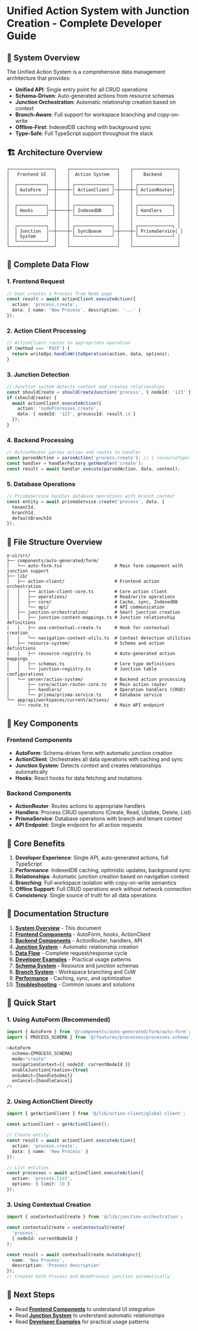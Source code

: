 # Unified Action System with Junction Creation - Complete Developer Guide

## 🎯 **System Overview**

The Unified Action System is a comprehensive data management architecture that provides:

- **Unified API**: Single entry point for all CRUD operations
- **Schema-Driven**: Auto-generated actions from resource schemas
- **Junction Orchestration**: Automatic relationship creation based on context
- **Branch-Aware**: Full support for workspace branching and copy-on-write
- **Offline-First**: IndexedDB caching with background sync
- **Type-Safe**: Full TypeScript support throughout the stack

## 🏗️ **Architecture Overview**

```
┌─────────────────┐    ┌──────────────────┐    ┌─────────────────┐
│   Frontend UI   │    │  Action System   │    │    Backend      │
│                 │    │                  │    │                 │
│  ┌───────────┐  │    │ ┌──────────────┐ │    │ ┌─────────────┐ │
│  │ AutoForm  │──┼────┼─│ ActionClient │─┼────┼─│ ActionRouter│ │
│  └───────────┘  │    │ └──────────────┘ │    │ └─────────────┘ │
│                 │    │                  │    │                 │
│  ┌───────────┐  │    │ ┌──────────────┐ │    │ ┌─────────────┐ │
│  │ Hooks     │──┼────┼─│ IndexedDB    │ │    │ │ Handlers    │ │
│  └───────────┘  │    │ └──────────────┘ │    │ └─────────────┘ │
│                 │    │                  │    │                 │
│  ┌───────────┐  │    │ ┌──────────────┐ │    │ ┌─────────────┐ │
│  │ Junction  │──┼────┼─│ SyncQueue    │─┼────┼─│ PrismaService│ │
│  │ System    │  │    │ └──────────────┘ │    │ └─────────────┘ │
│  └───────────┘  │    │                  │    │                 │
└─────────────────┘    └──────────────────┘    └─────────────────┘
```

## 🔄 **Complete Data Flow**

### **1. Frontend Request**
```typescript
// User creates a Process from Node page
const result = await actionClient.executeAction({
  action: 'process.create',
  data: { name: 'New Process', description: '...' }
});
```

### **2. Action Client Processing**
```typescript
// ActionClient routes to appropriate operation
if (method === 'POST') {
  return writeOps.handleWriteOperation(action, data, options);
}
```

### **3. Junction Detection**
```typescript
// Junction system detects context and creates relationships
const shouldCreate = shouldCreateJunction('process', { nodeId: '123' });
if (shouldCreate) {
  await actionClient.executeAction({
    action: 'nodeProcesses.create',
    data: { nodeId: '123', processId: result.id }
  });
}
```

### **4. Backend Processing**
```typescript
// ActionRouter parses action and routes to handler
const parsedAction = parseAction('process.create'); // { resourceType: 'process', operation: 'create' }
const handler = handlerFactory.getHandler('create');
const result = await handler.execute(parsedAction, data, context);
```

### **5. Database Operations**
```typescript
// PrismaService handles database operations with branch context
const entity = await prismaService.create('process', data, {
  tenantId,
  branchId,
  defaultBranchId
});
```

## 📂 **File Structure Overview**

```
o-ui/src/
├── components/auto-generated/form/
│   └── auto-form.tsx                    # Main form component with junction support
├── lib/
│   ├── action-client/                   # Frontend action orchestration
│   │   ├── action-client-core.ts        # Core action client
│   │   ├── operations/                  # Read/write operations
│   │   ├── core/                        # Cache, sync, IndexedDB
│   │   └── api/                         # API communication
│   ├── junction-orchestration/          # Smart junction creation
│   │   ├── junction-context-mappings.ts # Junction relationship definitions
│   │   ├── use-contextual-create.ts     # Hook for contextual creation
│   │   └── navigation-context-utils.ts  # Context detection utilities
│   ├── resource-system/                 # Schema and action definitions
│   │   ├── resource-registry.ts         # Auto-generated action mappings
│   │   ├── schemas.ts                   # Core type definitions
│   │   └── junction-registry.ts         # Junction table configurations
│   └── server/action-system/            # Backend action processing
│       ├── core/action-router-core.ts   # Main action router
│       ├── handlers/                    # Operation handlers (CRUD)
│       └── prisma/prisma-service.ts     # Database service
└── app/api/workspaces/current/actions/
    └── route.ts                         # Main API endpoint
```

## 🚀 **Key Components**

### **Frontend Components**
- **AutoForm**: Schema-driven form with automatic junction creation
- **ActionClient**: Orchestrates all data operations with caching and sync
- **Junction System**: Detects context and creates relationships automatically
- **Hooks**: React hooks for data fetching and mutations

### **Backend Components**
- **ActionRouter**: Routes actions to appropriate handlers
- **Handlers**: Process CRUD operations (Create, Read, Update, Delete, List)
- **PrismaService**: Database operations with branch and tenant context
- **API Endpoint**: Single endpoint for all action requests

## 🎯 **Core Benefits**

1. **Developer Experience**: Single API, auto-generated actions, full TypeScript
2. **Performance**: IndexedDB caching, optimistic updates, background sync
3. **Relationships**: Automatic junction creation based on navigation context
4. **Branching**: Full workspace isolation with copy-on-write semantics
5. **Offline Support**: Full CRUD operations work without network connection
6. **Consistency**: Single source of truth for all data operations

## 📖 **Documentation Structure**

1. **[System Overview](./00-system-overview.md)** - This document
2. **[Frontend Components](./01-frontend-components.md)** - AutoForm, hooks, ActionClient
3. **[Backend Components](./02-backend-components.md)** - ActionRouter, handlers, API
4. **[Junction System](./03-junction-system.md)** - Automatic relationship creation
5. **[Data Flow](./04-data-flow.md)** - Complete request/response cycle
6. **[Developer Examples](./05-developer-examples.md)** - Practical usage patterns
7. **[Schema System](./06-schema-system.md)** - Resource and junction schemas
8. **[Branch System](./07-branch-system.md)** - Workspace branching and CoW
9. **[Performance](./08-performance.md)** - Caching, sync, and optimization
10. **[Troubleshooting](./09-troubleshooting.md)** - Common issues and solutions

## 🔧 **Quick Start**

### **1. Using AutoForm (Recommended)**
```typescript
import { AutoForm } from '@/components/auto-generated/form/auto-form';
import { PROCESS_SCHEMA } from '@/features/processes/processes.schema';

<AutoForm
  schema={PROCESS_SCHEMA}
  mode="create"
  navigationContext={{ nodeId: currentNodeId }}
  enableJunctionCreation={true}
  onSubmit={handleSubmit}
  onCancel={handleCancel}
/>
```

### **2. Using ActionClient Directly**
```typescript
import { getActionClient } from '@/lib/action-client/global-client';

const actionClient = getActionClient();

// Create entity
const result = await actionClient.executeAction({
  action: 'process.create',
  data: { name: 'New Process' }
});

// List entities
const processes = await actionClient.executeAction({
  action: 'process.list',
  options: { limit: 10 }
});
```

### **3. Using Contextual Creation**
```typescript
import { useContextualCreate } from '@/lib/junction-orchestration';

const contextualCreate = useContextualCreate(
  'process',
  { nodeId: currentNodeId }
);

const result = await contextualCreate.mutateAsync({
  name: 'New Process',
  description: 'Process description'
});
// Creates both Process and NodeProcess junction automatically
```

## 🎯 **Next Steps**

- Read **[Frontend Components](./01-frontend-components.md)** to understand UI integration
- Read **[Junction System](./03-junction-system.md)** to understand automatic relationships
- Read **[Developer Examples](./05-developer-examples.md)** for practical usage patterns